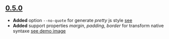## [0.5.0](https://github.com/Orivoir/css-parser/releases/tag/0.5.0)

- **Added** option `--no-quote` for generate *pretty* js style [see](https://github.com/Orivoir/css-parser#no-quote)
- **Added** support properties *margin*, *padding*, *border* for transform native syntaxe [see demo image](https://github.com/Orivoir/css-parser/blob/master/demo.png)
